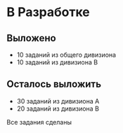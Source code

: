 # В Разработке

## Выложено

* 10 заданий из общего дивизиона
* 10 заданий из дивизиона B

## Осталось выложить

* 30 заданий из дивизиона A
* 20 заданий из дивизиона B

Все задания сделаны
